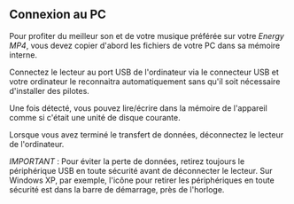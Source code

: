 ## Connexion au PC

Pour profiter du meilleur son et de votre musique préférée sur votre *Energy MP4*, vous devez copier d'abord les fichiers de votre PC dans sa mémoire interne.

Connectez le lecteur au port USB de l'ordinateur via le connecteur USB et votre ordinateur le reconnaitra automatiquement sans qu'il soit nécessaire d'installer des pilotes. 

Une fois détecté, vous pouvez lire/écrire dans la mémoire de l'appareil comme si c'était une unité de disque courante.

Lorsque vous avez terminé le transfert de données, déconnectez le lecteur de l'ordinateur.

*IMPORTANT* : Pour éviter la perte de données, retirez toujours le périphérique USB en toute sécurité avant de déconnecter le lecteur. Sur Windows XP, par exemple, l'icône pour retirer les périphériques en toute sécurité est dans la barre de démarrage, près de l'horloge.
